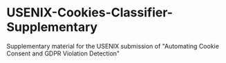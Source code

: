 # USENIX-Cookies-Classifier-Supplementary
Supplementary material for the USENIX submission of "Automating Cookie Consent and GDPR Violation Detection"
